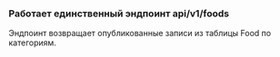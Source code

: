 ### Работает единственный эндпоинт api/v1/foods
Эндпоинт возвращает опубликованные записи из таблицы Food по категориям.